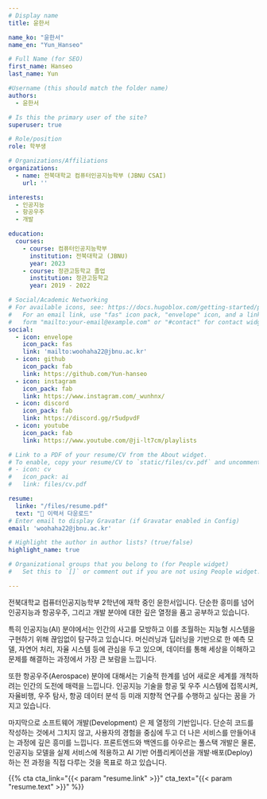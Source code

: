 ```yaml
---
# Display name
title: 윤한서

name_ko: "윤한서"
name_en: "Yun_Hanseo"

# Full Name (for SEO)
first_name: Hanseo
last_name: Yun

#Username (this should match the folder name)
authors:
  - 윤한서

# Is this the primary user of the site?
superuser: true

# Role/position
role: 학부생

# Organizations/Affiliations
organizations:
  - name: 전북대학교 컴퓨터인공지능학부 (JBNU CSAI)
    url: ''

interests:
  - 인공지능
  - 항공우주
  - 개발

education:
  courses:
    - course: 컴퓨터인공지능학부
      institution: 전북대학교 (JBNU)
      year: 2023 
    - course: 정관고등학교 졸업
      institution: 정관고등학교
      year: 2019 - 2022

# Social/Academic Networking
# For available icons, see: https://docs.hugoblox.com/getting-started/page-builder/#icons
#   For an email link, use "fas" icon pack, "envelope" icon, and a link in the
#   form "mailto:your-email@example.com" or "#contact" for contact widget.
social:
  - icon: envelope
    icon_pack: fas
    link: 'mailto:woohaha22@jbnu.ac.kr'
  - icon: github
    icon_pack: fab
    link: https://github.com/Yun-hanseo
  - icon: instagram
    icon_pack: fab
    link: https://www.instagram.com/_wunhnx/
  - icon: discord
    icon_pack: fab
    link: https://discord.gg/r5udpvdF
  - icon: youtube
    icon_pack: fab
    link: https://www.youtube.com/@ji-lt7cm/playlists

# Link to a PDF of your resume/CV from the About widget.
# To enable, copy your resume/CV to `static/files/cv.pdf` and uncomment the lines below.
# - icon: cv
#   icon_pack: ai
#   link: files/cv.pdf

resume:
  linke: "/files/resume.pdf"
  text: "📄 이력서 다운로드" 
# Enter email to display Gravatar (if Gravatar enabled in Config)
email: 'woohaha22@jbnu.ac.kr'

# Highlight the author in author lists? (true/false)
highlight_name: true

# Organizational groups that you belong to (for People widget)
#   Set this to `[]` or comment out if you are not using People widget.

---
```



전북대학교 컴퓨터인공지능학부 2학년에 재학 중인 윤한서입니다.
단순한 흥미를 넘어 인공지능과 항공우주, 그리고 개발 분야에 대한 깊은 열정을 품고 공부하고 있습니다.

특히 인공지능(AI) 분야에서는 인간의 사고를 모방하고 이를 초월하는 지능형 시스템을 구현하기 위해 끊임없이 탐구하고 있습니다. 머신러닝과 딥러닝을 기반으로 한 예측 모델, 자연어 처리, 자율 시스템 등에 관심을 두고 있으며, 데이터를 통해 세상을 이해하고 문제를 해결하는 과정에서 가장 큰 보람을 느낍니다.

또한 항공우주(Aerospace) 분야에 대해서는 기술적 한계를 넘어 새로운 세계를 개척하려는 인간의 도전에 매력을 느낍니다. 인공지능 기술을 항공 및 우주 시스템에 접목시켜, 자율비행, 우주 탐사, 항공 데이터 분석 등 미래 지향적 연구를 수행하고 싶다는 꿈을 가지고 있습니다.

마지막으로 소프트웨어 개발(Development) 은 제 열정의 기반입니다. 단순히 코드를 작성하는 것에서 그치지 않고, 사용자의 경험을 중심에 두고 더 나은 서비스를 만들어내는 과정에 깊은 흥미를 느낍니다. 프론트엔드와 백엔드를 아우르는 풀스택 개발은 물론, 인공지능 모델을 실제 서비스에 적용하고 AI 기반 어플리케이션을 개발·배포(Deploy) 하는 전 과정을 직접 다루는 것을 목표로 하고 있습니다.

{{% cta cta_link="{{< param "resume.link" >}}" cta_text="{{< param "resume.text" >}}" %}}